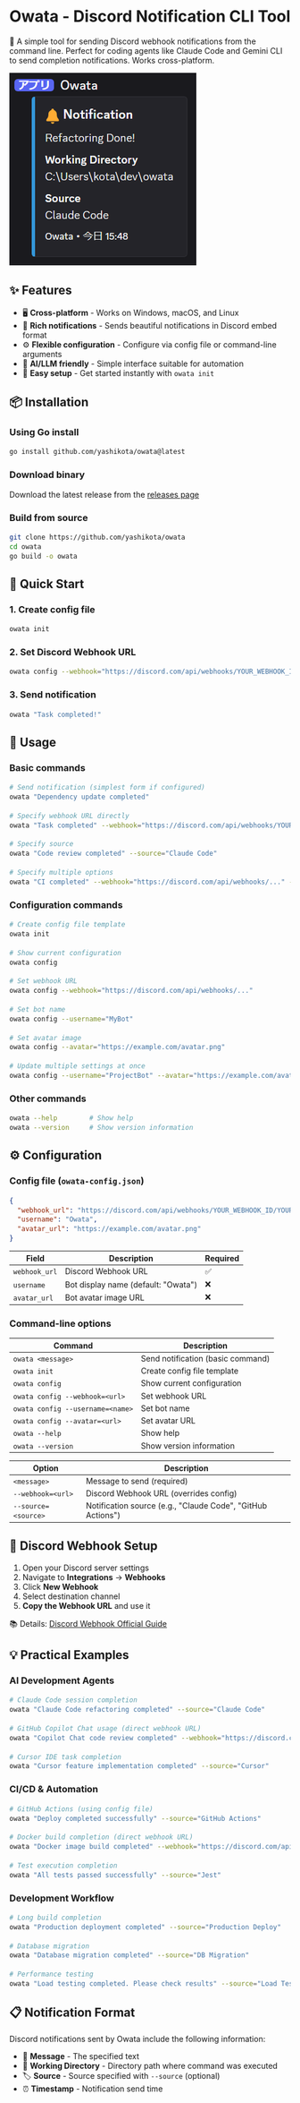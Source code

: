 # Owata - Discord Notification CLI Tool

🔔 A simple tool for sending Discord webhook notifications from the command line. Perfect for coding agents like Claude Code and Gemini CLI to send completion notifications. Works cross-platform.

![example](example.png)

## ✨ Features

- 🖥️ **Cross-platform** - Works on Windows, macOS, and Linux
- 📨 **Rich notifications** - Sends beautiful notifications in Discord embed format
- ⚙️ **Flexible configuration** - Configure via config file or command-line arguments
- 🤖 **AI/LLM friendly** - Simple interface suitable for automation
- 🚀 **Easy setup** - Get started instantly with `owata init`

## 📦 Installation

### Using Go install

```bash
go install github.com/yashikota/owata@latest
```

### Download binary

Download the latest release from the [releases page](https://github.com/yashikota/owata/releases)

### Build from source

```bash
git clone https://github.com/yashikota/owata
cd owata
go build -o owata
```

## 🚀 Quick Start

### 1. Create config file

```bash
owata init
```

### 2. Set Discord Webhook URL

```bash
owata config --webhook="https://discord.com/api/webhooks/YOUR_WEBHOOK_ID/YOUR_WEBHOOK_TOKEN"
```

### 3. Send notification

```bash
owata "Task completed!"
```

## 📖 Usage

### Basic commands

```bash
# Send notification (simplest form if configured)
owata "Dependency update completed"

# Specify webhook URL directly
owata "Task completed" --webhook="https://discord.com/api/webhooks/YOUR_WEBHOOK_ID/YOUR_WEBHOOK_TOKEN"

# Specify source
owata "Code review completed" --source="Claude Code"

# Specify multiple options
owata "CI completed" --webhook="https://discord.com/api/webhooks/..." --source="GitHub Actions"
```

### Configuration commands

```bash
# Create config file template
owata init

# Show current configuration
owata config

# Set webhook URL
owata config --webhook="https://discord.com/api/webhooks/..."

# Set bot name
owata config --username="MyBot"

# Set avatar image
owata config --avatar="https://example.com/avatar.png"

# Update multiple settings at once
owata config --username="ProjectBot" --avatar="https://example.com/avatar.png"
```

### Other commands

```bash
owata --help        # Show help
owata --version     # Show version information
```

## ⚙️ Configuration

### Config file (`owata-config.json`)

```json
{
  "webhook_url": "https://discord.com/api/webhooks/YOUR_WEBHOOK_ID/YOUR_WEBHOOK_TOKEN",
  "username": "Owata",
  "avatar_url": "https://example.com/avatar.png"
}
```

| Field | Description | Required |
|-------|-------------|----------|
| `webhook_url` | Discord Webhook URL | ✅ |
| `username` | Bot display name (default: "Owata") | ❌ |
| `avatar_url` | Bot avatar image URL | ❌ |

### Command-line options

| Command | Description |
|---------|-------------|
| `owata <message>` | Send notification (basic command) |
| `owata init` | Create config file template |
| `owata config` | Show current configuration |
| `owata config --webhook=<url>` | Set webhook URL |
| `owata config --username=<name>` | Set bot name |
| `owata config --avatar=<url>` | Set avatar URL |
| `owata --help` | Show help |
| `owata --version` | Show version information |

| Option | Description |
|--------|-------------|
| `<message>` | Message to send (required) |
| `--webhook=<url>` | Discord Webhook URL (overrides config) |
| `--source=<source>` | Notification source (e.g., "Claude Code", "GitHub Actions") |

## 🔗 Discord Webhook Setup

1. Open your Discord server settings
2. Navigate to **Integrations** → **Webhooks**
3. Click **New Webhook**
4. Select destination channel
5. **Copy the Webhook URL** and use it

📚 Details: [Discord Webhook Official Guide](https://support.discord.com/hc/en-us/articles/228383668-Intro-to-Webhooks)

## 💡 Practical Examples

### AI Development Agents

```bash
# Claude Code session completion
owata "Claude Code refactoring completed" --source="Claude Code"

# GitHub Copilot Chat usage (direct webhook URL)
owata "Copilot Chat code review completed" --webhook="https://discord.com/api/webhooks/..." --source="GitHub Copilot"

# Cursor IDE task completion
owata "Cursor feature implementation completed" --source="Cursor"
```

### CI/CD & Automation

```bash
# GitHub Actions (using config file)
owata "Deploy completed successfully" --source="GitHub Actions"

# Docker build completion (direct webhook URL)
owata "Docker image build completed" --webhook="https://discord.com/api/webhooks/..." --source="Docker"

# Test execution completion
owata "All tests passed successfully" --source="Jest"
```

### Development Workflow

```bash
# Long build completion
owata "Production deployment completed" --source="Production Deploy"

# Database migration
owata "Database migration completed" --source="DB Migration"

# Performance testing
owata "Load testing completed. Please check results" --source="Load Test"
```

## 📋 Notification Format

Discord notifications sent by Owata include the following information:

- 📝 **Message** - The specified text
- 📁 **Working Directory** - Directory path where command was executed
- 🏷️ **Source** - Source specified with `--source` (optional)
- ⏰ **Timestamp** - Notification send time
